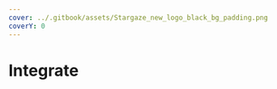 ```yaml
---
cover: ../.gitbook/assets/Stargaze_new_logo_black_bg_padding.png
coverY: 0
---
```


# Integrate

###
